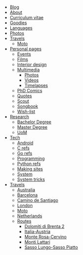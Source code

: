 <!-- 
.. link: 
.. description: 
.. tags: 
.. date: 2013/09/03 12:24:24
.. title: for future references summary
.. slug: index
-->

* [Blog](../index.html)
* [About](about.html)
* [Curriculum vitae](curriculum-vitae.html)
* [Goodies](goodies.html)
* [Languages](languages.html)
* [Photos](photos.html)
* [Travels](travels/travels.html)
	* [Moto](travels/moto.html)
* [Personal pages](personal/personal.html)
	* [Events](personal/events.html)
	* [Films](personal/films.html)
	* [Interior design](personal/interior-design.html)
	* [Multimedia](personal/multimedia/multimedia.html)
		* [Photos](personal/multimedia/photos.html)
		* [Videos](personal/multimedia/videos.html)
		* [Timelapses](personal/multimedia/timelapses.html)
	* [PhD Comics](personal/my-favourite-phd-comics.html)
	* [Quotes](personal/my-favourite-phd-quotes.html)
	* [Scout](personal/scout.html)
	* [Songbook](personal/multimedia/songbook/songbook.html)
	* [Wish-list](personal/wish-list.html)
* [Research](research/research.html)
	* [Bachelor Degree](research/bachelor.html)
	* [Master Degree](research/master.html)
	* [UoM](research/units-of-measurement-and-conversions.html)
* [Tech](tech/tech.html)
	* [Android](tech/android.html)
	* [C refs](tech/c-references.html)
	* [Go refs](tech/golang-references.html)
	* [Programming](tech/programming-links.html)
	* [Python refs](tech/python-references.html)
	* [Making sites](tech/sites-making-notes.html)
	* [System](tech/system.html)
	* [System tricks](tech/system-tricks.html)
* [Travels](travels/travels.html)
	* [Australia](travels/australia/toward-upsidedown.html)
	* [Barcelona](travels/barcelona.html)
	* [Camino de Santiago](travels/camino-de-santiago.html)
	* [London](travels/london.html)
	* [Moto](travels/moto.html)
	* [Netherlands](travels/netherlands.html)
	* [Routes](travels/routes)
		* [Dolomiti di Brenta 2](travels/routes/dolomiti-di-brenta-lago-di-tovel.html)
		* [Italia-Austria](travels/routes/italia-austria.html)
		* [Monte Rosa-Cervino](travels/routes/monte-rosa-cervino.html)
		* [Monti Lattari](travels/routes/monti-lattari.html)
		* [Sasso Lungo-Sasso Piatto](travels/routes/sasso-lungo-sasso-piatto.html)



